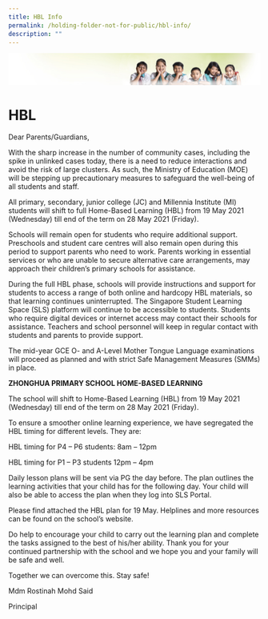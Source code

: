 ```yaml
---
title: HBL Info
permalink: /holding-folder-not-for-public/hbl-info/
description: ""
---
```

![](/images/Banner.jpg)

HBL
===
Dear Parents/Guardians,

With the sharp increase in the number of community cases, including the spike in unlinked cases today, there is a need to reduce interactions and avoid the risk of large clusters. As such, the Ministry of Education (MOE) will be stepping up precautionary measures to safeguard the well-being of all students and staff.

All primary, secondary, junior college (JC) and Millennia Institute (MI) students will shift to full Home-Based Learning (HBL) from 19 May 2021 (Wednesday) till end of the term on 28 May 2021 (Friday).

Schools will remain open for students who require additional support. Preschools and student care centres will also remain open during this period to support parents who need to work. Parents working in essential services or who are unable to secure alternative care arrangements, may approach their children’s primary schools for assistance.

During the full HBL phase, schools will provide instructions and support for students to access a range of both online and hardcopy HBL materials, so that learning continues uninterrupted. The Singapore Student Learning Space (SLS) platform will continue to be accessible to students. Students who require digital devices or internet access may contact their schools for assistance. Teachers and school personnel will keep in regular contact with students and parents to provide support. 

The mid-year GCE O- and A-Level Mother Tongue Language examinations will proceed as planned and with strict Safe Management Measures (SMMs) in place.

**ZHONGHUA PRIMARY SCHOOL HOME-BASED LEARNING**

The school will shift to Home-Based Learning (HBL) from 19 May 2021 (Wednesday) till end of the term on 28 May 2021 (Friday).

To ensure a smoother online learning experience, we have segregated the HBL timing for different levels. They are:

HBL timing for P4 – P6 students: 8am – 12pm

HBL timing for P1 – P3 students 12pm – 4pm

Daily lesson plans will be sent via PG the day before. The plan outlines the learning activities that your child has for the following day. Your child will also be able to access the plan when they log into SLS Portal.

Please find attached the HBL plan for 19 May. Helplines and more resources can be found on the school’s website.

Do help to encourage your child to carry out the learning plan and complete the tasks assigned to the best of his/her ability. Thank you for your continued partnership with the school and we hope you and your family will be safe and well. 

Together we can overcome this. Stay safe!

Mdm Rostinah Mohd Said

Principal